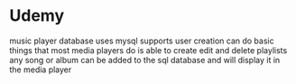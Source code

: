 # Udemy
 music player
 database uses mysql 
 supports user creation
 can do basic things that most media players do
 is able to create edit and delete playlists 
 any song or album can be added to the sql database and will display it in the media player
